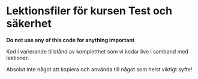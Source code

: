 # Lektionsfiler för kursen Test och säkerhet

**Do not use any of this code for anything important**

Kod i varierande tillstånd av kompletthet som vi kodar live i samband med lektioner.

Absolut inte något att kopiera och använda till något som helst viktigt syfte!
